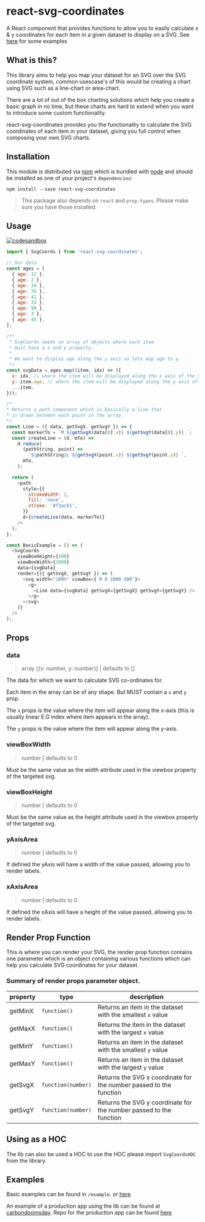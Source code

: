 # react-svg-coordinates

A React component that provides functions to allow you to easily calculate x & y coordinates for each item in a given dataset to display on a SVG. See [here][example-site] for some examples

## What is this?

This library aims to help you map your dataset for an SVG over the SVG coordinate system, common usescase's of this would be creating a chart using SVG such as a line-chart or area-chart.

There are a lot of out of the box charting solutions which help you create a basic graph in no time, but these charts are hard to extend when you want to introduce some custom functionality.

react-svg-coordinates provides you the functionality to calculate the SVG coordinates of each item in your dataset, giving you full control when composing your own SVG charts.

## Installation

This module is distributed via [npm][npm] which is bundled with [node][node] and
should be installed as one of your project's `dependencies`:

```
npm install --save react-svg-coordinates
```

> This package also depends on `react` and `prop-types`. Please make sure you
> have those installed.

## Usage
[![codesandbox](https://codesandbox.io/static/img/play-codesandbox.svg)](https://codesandbox.io/s/13lnlm6r74)

```javascript
import { SvgCoords } from 'react-svg-coordinates';

// Our data
const ages = [
  { age: 12 },
  { age: 2 },
  { age: 34 },
  { age: 76 },
  { age: 41 },
  { age: 33 },
  { age: 90 },
  { age: 3 },
  { age: 45 },
];

/**
 * SvgCoords needs an array of objects where each item
 * must have a x and y property.
 *
 * We want to display age along the y axis so lets map age to y.
 */
const svgData = ages.map((item, idx) => ({
  x: idx, // where the item will be displayed along the x axis of the SVG (usually linear e.g 1,2,3,...10)
  y: item.age, // where the item will be displayed along the y axis of the SVG
  ...item,
}));

/*
* Returns a path component which is basically a line that
* is drawn between each point in the array.
*/
const Line = ({ data, getSvgX, getSvgY }) => {
  const markerTo = `M ${getSvgX(data[0].x)} ${getSvgY(data[0].y)} `;
  const createLine = (d, mTo) =>
    d.reduce(
      (pathString, point) =>
        `${pathString}L ${getSvgX(point.x)} ${getSvgY(point.y)} `,
      mTo,
    );

  return (
    <path
      style={{
        strokeWidth: 2,
        fill: 'none',
        stroke: '#f3acb1',
      }}
      d={createLine(data, markerTo)}
    />
  );
};

const BasicExample = () => (
  <SvgCoords
    viewBoxHeight={500}
    viewBoxWidth={1000}
    data={svgData}
    render={({ getSvgX, getSvgY }) => (
      <svg width="100%" viewBox={'0 0 1000 500'}>
        <g>
          <Line data={svgData} getSvgX={getSvgX} getSvgY={getSvgY} />
        </g>
      </svg>
    )}
  />
);
```

## Props

### data

> array [{x: number, y: number}] | defaults to []

The data for which we want to calculate SVG co-ordinates for.

Each item in the array can be of any shape. But MUST contain a `x` and `y` prop.

The `x` props is the value where the item will appear along the x-axis (this is usually linear E.G index where item appears in the array).

The `y` props is the value where the item will appear along the y-axis.

### viewBoxWidth
 > number | defaults to 0

 Must be the same value as the width attribute used in the viewbox property of the targeted svg.

### viewBoxHeight

> number | defaults to 0

 Must be the same value as the height attribute used in the viewbox property of the targeted svg.

### yAxisArea

> number | defaults to 0

 If defined the yAxis will have a width of the value passed, allowing you to render labels.

### xAxisArea

> number | defaults to 0

If defined the xAxis will have a height of the value passed, allowing you to render labels.


## Render Prop Function

This is where you can render your SVG, the render prop function contains one parameter which is an object containing various functions which can help you calculate SVG coordinates for your dataset.

### Summary of render props parameter object.
| property | type               | description                                                        |
|--------- |------------------- |------------------------------------------------------------------- |
| getMinX  | `function()`       | Returns an item in the dataset with the smallest `x` value         |
| getMaxX  | `function()`       | Returns the item in the dataset with the largest `x` value         |
| getMinY  | `function()`       | Returns an item in the dataset with the smallest `y` value         |
| getMaxY  | `function()`       | Returns an item in the dataset with the largest `y` value          |
| getSvgX  | `function(number)` | Returns the SVG x coordinate for the number passed to the function |
| getSvgY  | `function(number)` | Returns the SVG y coordinate for the number passed to the function |

## Using as a HOC

The lib can also be used a HOC to use the HOC please import `SvgCoordsHOC` from the library.

## Examples

Basic examples can be found in `/example`. or [here][example-site]

An example of a production app using the lib can be found at [carbondoomsday](http://www.carbondoomsday.com/).
Repo for the production app can be found [here](https://github.com/giving-a-fuck-about-climate-change/carbon-inferno)

[npm]: https://www.npmjs.com/
[node]: https://nodejs.org
[example-site]: https://grady-lad.github.io/react-svg-coordinates/
